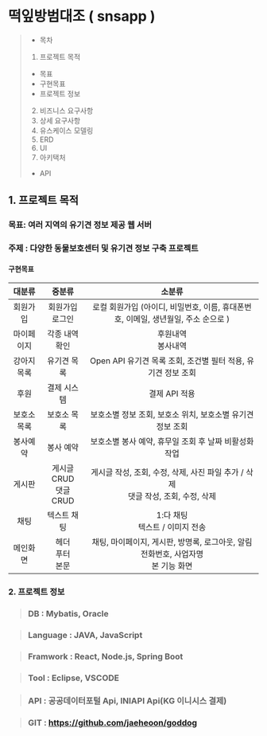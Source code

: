 # 떡잎방범대조 ( snsapp )

>- 목차
>1. 프로젝트 목적
>   - 목표
>   - 구현목표
>   - 프로젝트 정보
>2. 비즈니스 요구사항 
>3. 상세 요구사항 
>4. 유스케이스 모델링 
>5. ERD 
>6. UI
>7. 아키택처
>   - API



## 1. 프로젝트 목적
### 목표: 여러 지역의 유기견 정보 제공 웹 서버
### 주제 : 다양한 동물보호센터 및 유기견 정보 구축 프로젝트
#### 구현목표

|  대분류  |                         중분류                         |                                              소분류                                           |
|:-----:|:---------------------------------------------------:|:------------------------------------------------------------------------------------------:|
| 회원가입  |                    회원가입<br/>로그인                  |             로컬 회원가입 (아이디, 비밀번호, 이름, 휴대폰번호, 이메일, 생년월일, 주소 순으로 )         |
| 마이페이지 |                    각종 내역 확인<br/>                 |             후원내역<br/>봉사내역<br/>                                                             |
|  강아지목록  |                  유기견 목록                         |             Open API 유기견 목록 조회, 조건별 필터 적용, 유기견 정보 조회                            |
|  후원  |                        결제 시스템                        |             결제 API 적용                                                                         |
|  보호소목록  |                   보호소 목록                        |             보호소별 정보 조회, 보호소 위치, 보호소별 유기견 정보 조회                               |
|  봉사예약  |                     봉사 예약                          |             보호소별 봉사 예약, 휴무일 조회 후 날짜 비활성화 작업                                    |
|  게시판  |                      게시글 CRUD<br/>댓글 CRUD          |             게시글 작성, 조회, 수정, 삭제, 사진 파일 추가 / 삭제 <br/> 댓글 작성, 조회, 수정, 삭제     |
|  채팅   |                       텍스트 채팅                        |             1:다 채팅<br/>텍스트 / 이미지 전송                                                     |
| 메인화면  |                      헤더<br/>푸터<br/>본문	            |             채팅, 마이페이지, 게시판, 방명록, 로그아웃, 알림<br/>전화번호, 사업자명<br/>본 기능 화면  |


### 2. 프로젝트 정보
> ### DB : Mybatis, Oracle

> ### Language : JAVA, JavaScript

> ### Framwork :  React, Node.js, Spring Boot

> ### Tool : Eclipse, VSCODE

> ### API :  공공데이터포털 Api, INIAPI Api(KG 이니시스 결제)

> ### GIT : https://github.com/jaeheoon/goddog


